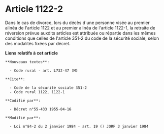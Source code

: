 # Article 1122-2

Dans le cas de divorce, lors du décès d'une personne visée au premier alinéa de l'article 1122 et au premier alinéa de
l'article 1122-1, la retraite de réversion prévue auxdits articles est attribuée ou répartie  dans les mêmes conditions que
celles de l'article 351-2 du code de la sécurité sociale, selon des modalités fixées par décret.

**Liens relatifs à cet article**

	**Nouveaux textes**:

	  - Code rural - art. L732-47 (M)

	**Cite**:

	  - Code de la sécurité sociale 351-2
	  - Code rural 1122, 1122-1

	**Codifié par**:

	  - Décret n°55-433 1955-04-16

	**Modifié par**:

	  - Loi n°84-2 du 2 janvier 1984 - art. 19 () JORF 3 janvier 1984
